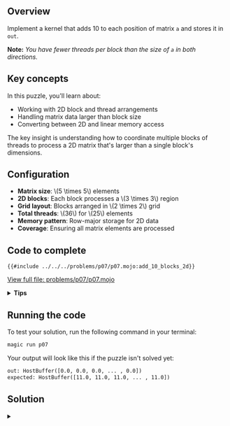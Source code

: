 ## Overview

Implement a kernel that adds 10 to each position of matrix `a` and stores it in `out`.

**Note:** _You have fewer threads per block than the size of `a` in both directions._

## Key concepts

In this puzzle, you'll learn about:

- Working with 2D block and thread arrangements
- Handling matrix data larger than block size
- Converting between 2D and linear memory access

The key insight is understanding how to coordinate multiple blocks of threads to process a 2D matrix that's larger than a single block's dimensions.

## Configuration

- **Matrix size**: \\(5 \times 5\\) elements
- **2D blocks**: Each block processes a \\(3 \times 3\\) region
- **Grid layout**: Blocks arranged in \\(2 \times 2\\) grid
- **Total threads**: \\(36\\) for \\(25\\) elements
- **Memory pattern**: Row-major storage for 2D data
- **Coverage**: Ensuring all matrix elements are processed

## Code to complete

```mojo
{{#include ../../../problems/p07/p07.mojo:add_10_blocks_2d}}
```
<a href="{{#include ../_includes/repo_url.md}}/blob/main/problems/p07/p07.mojo" class="filename">View full file: problems/p07/p07.mojo</a>

<details>
<summary><strong>Tips</strong></summary>

<div class="solution-tips">

1. Calculate global indices: `row = block_dim.y * block_idx.y + thread_idx.y`, `col = block_dim.x * block_idx.x + thread_idx.x`
2. Add guard: `if row < size and col < size`
3. Inside guard: think about how to add 10 in row-major way!
</div>
</details>

## Running the code

To test your solution, run the following command in your terminal:

```bash
magic run p07
```

Your output will look like this if the puzzle isn't solved yet:
```txt
out: HostBuffer([0.0, 0.0, 0.0, ... , 0.0])
expected: HostBuffer([11.0, 11.0, 11.0, ... , 11.0])
```

## Solution

<details class="solution-details">
<summary></summary>

```mojo
{{#include ../../../solutions/p07/p07.mojo:add_10_blocks_2d_solution}}
```

<div class="solution-explanation">

This solution demonstrates key concepts of 2D block-based processing with raw memory:

1. **2D thread indexing**
   - Global row: `block_dim.y * block_idx.y + thread_idx.y`
   - Global col: `block_dim.x * block_idx.x + thread_idx.x`
   - Maps thread grid to matrix elements:
     ```txt
     5×5 matrix with 3×3 blocks:

     Block (0,0)         Block (1,0)
     [(0,0) (0,1) (0,2)] [(0,3) (0,4)    *  ]
     [(1,0) (1,1) (1,2)] [(1,3) (1,4)    *  ]
     [(2,0) (2,1) (2,2)] [(2,3) (2,4)    *  ]

     Block (0,1)         Block (1,1)
     [(3,0) (3,1) (3,2)] [(3,3) (3,4)    *  ]
     [(4,0) (4,1) (4,2)] [(4,3) (4,4)    *  ]
     [  *     *     *  ] [  *     *      *  ]
     ```
     (* = thread exists but outside matrix bounds)

2. **Memory layout**
   - Row-major linear memory: `index = row * size + col`
   - Example for 5×5 matrix:
     ```txt
     2D indices:    Linear memory:
     (2,1) -> 11   [00 01 02 03 04]
                   [05 06 07 08 09]
                   [10 11 12 13 14]
                   [15 16 17 18 19]
                   [20 21 22 23 24]
     ```

3. **Bounds checking**
   - Guard `row < size and col < size` handles:
     - Excess threads in partial blocks
     - Edge cases at matrix boundaries
     - 2×2 block grid with 3×3 threads each = 36 threads for 25 elements

4. **Block coordination**
   - Each 3×3 block processes part of 5×5 matrix
   - 2×2 grid of blocks ensures full coverage
   - Overlapping threads handled by bounds check
   - Efficient parallel processing across blocks

This pattern shows how to handle 2D data larger than block size while maintaining efficient memory access and thread coordination.
</div>
</details>
